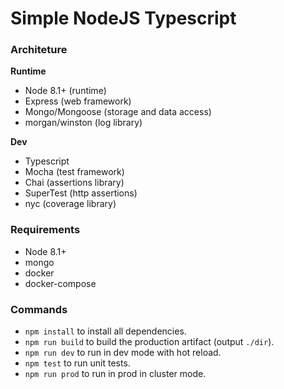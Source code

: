 # Simple NodeJS Typescript 

### Architeture

**Runtime**

* Node 8.1+ (runtime)
* Express (web framework)
* Mongo/Mongoose (storage and data access)
* morgan/winston (log library)

**Dev**
* Typescript
* Mocha (test framework)
* Chai (assertions library)
* SuperTest (http assertions)
* nyc (coverage library)

### Requirements

* Node 8.1+
* mongo
* docker
* docker-compose

### Commands

* `npm install` to install all dependencies.
* `npm run build` to build the production artifact (output `./dir`).
* `npm run dev` to run in dev mode with hot reload.
* `npm test` to run unit tests.
* `npm run prod` to run in prod in cluster mode.